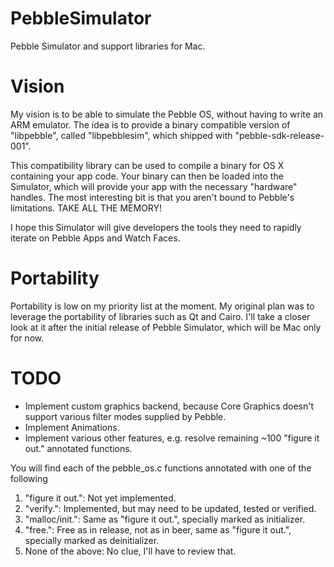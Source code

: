 PebbleSimulator
===============

Pebble Simulator and support libraries for Mac.

Vision
======

My vision is to be able to simulate the Pebble OS, without having to write an ARM emulator.
The idea is to provide a binary compatible version of "libpebble", called "libpebblesim", which shipped with "pebble-sdk-release-001".

This compatibility library can be used to compile a binary for OS X containing your app code.
Your binary can then be loaded into the Simulator, which will provide your app with the necessary "hardware" handles.
The most interesting bit is that you aren't bound to Pebble's limitations. TAKE ALL THE MEMORY!

I hope this Simulator will give developers the tools they need to rapidly iterate on Pebble Apps and Watch Faces.

Portability
===========

Portability is low on my priority list at the moment.
My original plan was to leverage the portability of libraries such as Qt and Cairo.
I'll take a closer look at it after the initial release of Pebble Simulator, which will be Mac only for now.

TODO
====

- Implement custom graphics backend, because Core Graphics doesn't support various filter modes supplied by Pebble.
- Implement Animations.
- Implement various other features, e.g. resolve remaining ~100 "figure it out." annotated functions.

You will find each of the pebble_os.c functions annotated with one of the following

1. "figure it out.": Not yet implemented.
2. "verify.": Implemented, but may need to be updated, tested or verified.
3. "malloc/init.": Same as "figure it out.", specially marked as initializer.
4. "free.": Free as in release, not as in beer, same as "figure it out.", specially marked as deinitializer.
5. None of the above: No clue, I'll have to review that.

